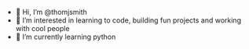 - 👋 Hi, I’m @thomjsmith
- 👀 I’m interested in learning to code, building fun projects and working with cool people
- 🌱 I’m currently learning python
